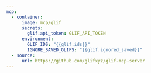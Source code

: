 ```yaml
---
mcp:
  - container:
      image: mcp/glif
      secrets:
        glif.api_token: GLIF_API_TOKEN
      environment:
        GLIF_IDS: "{{glif.ids}}"
        IGNORE_SAVED_GLIFS: "{{glif.ignored_saved}}"
  - source:
      url: https://github.com/glifxyz/glif-mcp-server
---
```

